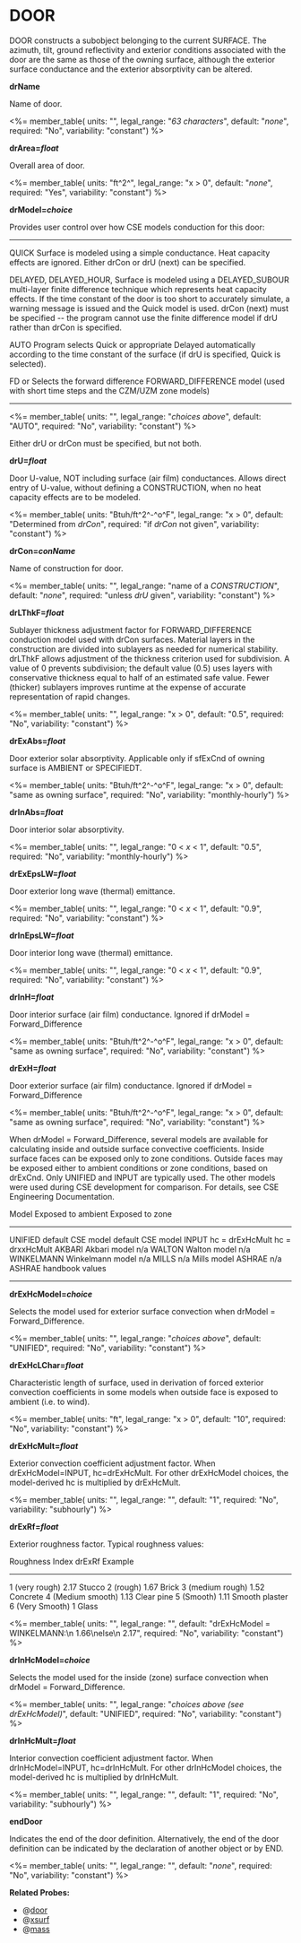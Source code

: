 # DOOR

DOOR constructs a subobject belonging to the current SURFACE. The azimuth, tilt, ground reflectivity and exterior conditions associated with the door are the same as those of the owning surface, although the exterior surface conductance and the exterior absorptivity can be altered.

**drName**

Name of door.

<%= member_table(
  units: "",
  legal_range: "*63 characters*",
  default: "*none*",
  required: "No",
  variability: "constant")
  %>

**drArea=*float***

Overall area of door.

<%= member_table(
  units: "ft^2^",
  legal_range: "x $>$ 0",
  default: "*none*",
  required: "Yes",
  variability: "constant")
  %>

**drModel=*choice***

Provides user control over how CSE models conduction for this door:

  ----------------------------------- -----------------------------------
  QUICK                               Surface is modeled using a simple
                                      conductance. Heat capacity effects
                                      are ignored. Either drCon or drU
                                      (next) can be specified.

  DELAYED, DELAYED\_HOUR,             Surface is modeled using a
  DELAYED\_SUBOUR                     multi-layer finite difference
                                      technique which represents heat
                                      capacity effects. If the time
                                      constant of the door is too short
                                      to accurately simulate, a warning
                                      message is issued and the Quick
                                      model is used. drCon (next) must be
                                      specified -- the program cannot use
                                      the finite difference model if drU
                                      rather than drCon is specified.

  AUTO                                Program selects Quick or
                                      appropriate Delayed automatically
                                      according to the time constant of
                                      the surface (if drU is specified,
                                      Quick is selected).

  FD or                               Selects the forward difference
  FORWARD\_DIFFERENCE                 model (used with short time steps
                                      and the CZM/UZM zone models)
  ----------------------------------- -----------------------------------

<%= member_table(
  units: "",
  legal_range: "*choices above*",
  default: "AUTO",
  required: "No",
  variability: "constant")
  %>

Either drU or drCon must be specified, but not both.

**drU=*float***

Door U-value, NOT including surface (air film) conductances. Allows direct entry of U-value, without defining a CONSTRUCTION, when no heat capacity effects are to be modeled.

<%= member_table(
  units: "Btuh/ft^2^-^o^F",
  legal_range: "x $>$ 0",
  default: "Determined from *drCon*",
  required: "if *drCon* not given",
  variability: "constant")
  %>

**drCon=*conName***

Name of construction for door.

<%= member_table(
  units: "",
  legal_range: "name of a *CONSTRUCTION*",
  default: "*none*",
  required: "unless *drU* given",
  variability: "constant")
  %>

**drLThkF=*float***

Sublayer thickness adjustment factor for FORWARD\_DIFFERENCE conduction model used with drCon surfaces.  Material layers in the construction are divided into sublayers as needed for numerical stability.  drLThkF allows adjustment of the thickness criterion used for subdivision.  A value of 0 prevents subdivision; the default value (0.5) uses layers with conservative thickness equal to half of an estimated safe value.  Fewer (thicker) sublayers improves runtime at the expense of accurate representation of rapid changes.

<%= member_table(
  units: "",
  legal_range: "x $>$ 0",
  default: "0.5",
  required: "No",
  variability: "constant")
  %>

**drExAbs=*float***

Door exterior solar absorptivity. Applicable only if sfExCnd of owning surface is AMBIENT or SPECIFIEDT.

<%= member_table(
  units: "Btuh/ft^2^-^o^F",
  legal_range: "x $>$ 0",
  default: "same as owning surface",
  required: "No",
  variability: "monthly-hourly")
  %>

**drInAbs=*float***

Door interior solar absorptivity.

<%= member_table(
  units: "",
  legal_range: "0 $<$ *x* $<$ 1",
  default: "0.5",
  required: "No",
  variability: "monthly-hourly")
  %>

**drExEpsLW=*float***

Door exterior long wave (thermal) emittance.

<%= member_table(
  units: "",
  legal_range: "0 $<$ *x* $<$ 1",
  default: "0.9",
  required: "No",
  variability: "constant")
  %>

**drInEpsLW=*float***

Door interior long wave (thermal) emittance.

<%= member_table(
  units: "",
  legal_range: "0 $<$ *x* $<$ 1",
  default: "0.9",
  required: "No",
  variability: "constant")
  %>

**drInH=*float***

Door interior surface (air film) conductance. Ignored if drModel = Forward\_Difference

<%= member_table(
  units: "Btuh/ft^2^-^o^F",
  legal_range: "x $>$ 0",
  default: "same as owning surface",
  required: "No",
  variability: "constant")
  %>

**drExH=*float***

Door exterior surface (air film) conductance. Ignored if drModel = Forward\_Difference

<%= member_table(
  units: "Btuh/ft^2^-^o^F",
  legal_range: "x $>$ 0",
  default: "same as owning surface",
  required: "No",
  variability: "constant")
  %>

  When drModel = Forward\_Difference, several models are available for calculating inside and outside surface convective coefficients.  Inside surface faces can be exposed only to zone conditions. Outside faces may be exposed either to ambient conditions or zone conditions, based on drExCnd.  Only UNIFIED and INPUT are typically used.  The other models were used during CSE development for comparison.  For details, see CSE Engineering Documentation.

  Model            Exposed to ambient              Exposed to zone
  ---------------- ------------------------------- ----------------------------
  UNIFIED          default CSE model               default CSE model
  INPUT            hc = drExHcMult                 hc = drxxHcMult
  AKBARI           Akbari model                    n/a
  WALTON           Walton model                    n/a
  WINKELMANN       Winkelmann model                n/a
  MILLS            n/a                             Mills model
  ASHRAE           n/a                             ASHRAE handbook values
  --------------- ------------------------------- ----------------------------

**drExHcModel=*choice***

Selects the model used for exterior surface convection when drModel = Forward\_Difference.

<%= member_table(
  units: "",
  legal_range: "*choices above*",
  default: "UNIFIED",
  required: "No",
  variability: "constant")
  %>

**drExHcLChar=*float***

Characteristic length of surface, used in derivation of forced exterior convection coefficients in some models when outside face is exposed to ambient (i.e. to wind).

<%= member_table(
  units: "ft",
  legal_range: "x $>$ 0",
  default: "10",
  required: "No",
  variability: "constant")
  %>

**drExHcMult=*float***

Exterior convection coefficient adjustment factor.  When drExHcModel=INPUT, hc=drExHcMult.  For other drExHcModel choices, the model-derived hc is multiplied by drExHcMult.

<%= member_table(
  units: "",
  legal_range: "",
  default: "1",
  required: "No",
  variability: "subhourly")
  %>

**drExRf=*float***

Exterior roughness factor.  Typical roughness values:

Roughness Index	   drExRf	 Example
-----------------  ------  ---------
1 (very rough)		 2.17	   Stucco
2 (rough)          1.67 	 Brick
3 (medium rough)	 1.52 	 Concrete
4 (Medium smooth)	 1.13	   Clear pine
5 (Smooth)         1.11    Smooth plaster
6 (Very Smooth)		 1		   Glass

<%= member_table(
  units: "",
  legal_range: "",
  default: "drExHcModel = WINKELMANN:\n  1.66\nelse\n  2.17",
  required: "No",
  variability: "constant") %>

**drInHcModel=*choice***

Selects the model used for the inside (zone) surface convection when drModel = Forward\_Difference.

<%= member_table(
  units: "",
  legal_range: "*choices above (see drExHcModel)*",
  default: "UNIFIED",
  required: "No",
  variability: "constant")
  %>

**drInHcMult=*float***

Interior convection coefficient adjustment factor.  When drInHcModel=INPUT, hc=drInHcMult.  For other drInHcModel choices, the model-derived hc is multiplied by drInHcMult.

<%= member_table(
  units: "",
  legal_range: "",
  default: "1",
  required: "No",
  variability: "subhourly")
  %>

**endDoor**

Indicates the end of the door definition. Alternatively, the end of the door definition can be indicated by the declaration of another object or by END.

<%= member_table(
  units: "",
  legal_range: "",
  default: "*none*",
  required: "No",
  variability: "constant")
  %>

**Related Probes:**

- @[door](#p_door)
- @[xsurf](#p_xsurf)
- @[mass](#p_mass)
